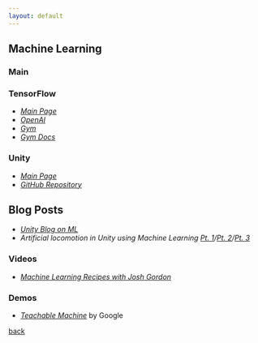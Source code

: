 ```yaml
---
layout: default
---
```


## Machine Learning

### Main

### TensorFlow

* _[Main Page](https://www.tensorflow.org/)_
* _[OpenAI](https://openai.com/)_
* _[Gym](https://gym.openai.com/)_
* _[Gym Docs](https://gym.openai.com/docs/)_

### Unity

* _[Main Page](https://unity3d.com/machine-learning)_
* _[GitHub Repository](https://github.com/Unity-Technologies/ml-agents)_

## Blog Posts

* _[Unity Blog on ML](https://blogs.unity3d.com/category/machine-learning/)_
* _Artificial locomotion in Unity using Machine Learning [Pt. 1](https://blog.theknightsofunity.com/artificial-locomotion-in-unity-using-machine-learning-part-1/)/[Pt. 2](https://blog.theknightsofunity.com/artificial-locomotion-in-unity-using-machine-learning-part-2/)/[Pt. 3](https://blog.theknightsofunity.com/artificial-locomotion-unity-using-machine-learning-part-3/)_

### Videos

* _[Machine Learning Recipes with Josh Gordon](https://www.youtube.com/watch?v=cKxRvEZd3Mw&list=PLOU2XLYxmsIIuiBfYad6rFYQU_jL2ryal)_

### Demos

* _[Teachable Machine](https://teachablemachine.withgoogle.com/)_ by Google

[back](../)
